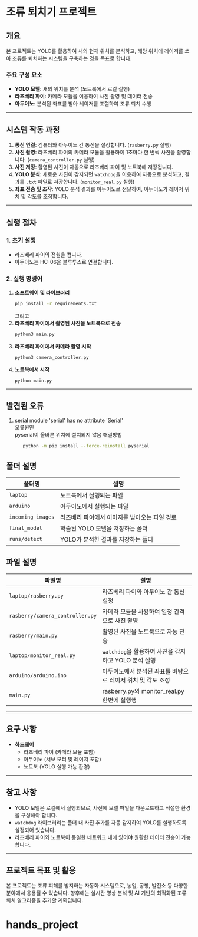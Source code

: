 # 조류 퇴치기 프로젝트

## 개요
본 프로젝트는 YOLO를 활용하여 새의 현재 위치를 분석하고, 해당 위치에 레이저를 쏘아 조류를 퇴치하는 시스템을 구축하는 것을 목표로 합니다.

### 주요 구성 요소
- **YOLO 모델**: 새의 위치를 분석 (노트북에서 로컬 실행)
- **라즈베리 파이**: 카메라 모듈을 이용하여 사진 촬영 및 데이터 전송
- **아두이노**: 분석된 좌표를 받아 레이저를 조절하여 조류 퇴치 수행

---
## 시스템 작동 과정

1. **통신 연결**: 컴퓨터와 아두이노 간 통신을 설정합니다. (`rasberry.py` 실행)
2. **사진 촬영**: 라즈베리 파이의 카메라 모듈을 활용하여 1초마다 한 번씩 사진을 촬영합니다. (`camera_controller.py` 실행)
3. **사진 저장**: 촬영된 사진이 자동으로 라즈베리 파이 및 노트북에 저장됩니다.
4. **YOLO 분석**: 새로운 사진이 감지되면 `watchdog`을 이용하여 자동으로 분석하고, 결과를 `.txt` 파일로 저장합니다. (`monitor_real.py` 실행)
5. **좌표 전송 및 조작**: YOLO 분석 결과를 아두이노로 전달하여, 아두이노가 레이저 위치 및 각도를 조정합니다.

---
## 실행 절차

### 1. 초기 설정
- 라즈베리 파이의 전원을 켭니다.
- 아두이노는 HC-06을 블루투스로 연결합니다.

### 2. 실행 명령어
1. **소프트웨어 및 라이브러리**
   ```bash
   pip install -r requirements.txt
   ```
   그리고 
2. **라즈베리 파이에서 촬영된 사진을 노트북으로 전송**
   ```bash
   python3 main.py
   ```
3. **라즈베리 파이에서 카메라 촬영 시작**
   ```bash
   python3 camera_controller.py
   ```
4. **노트북에서 시작**
   ```bash
   python main.py
   ```
---

## 발견된 오류
1. serial module 'serial' has no attribute 'Serial'
<br/>오류원인
  <br/> pyserial이 올바른 위치에 설치되지 않음
   해결방법
   ```bash
      python -m pip install --force-reinstall pyserial
   ```

## 폴더 설명

| 폴더명                  | 설명 |
|--------------------------|------------------------------------------------|
| `laptop`           | 노트북에서 실행되는 파일 |
| `arduino`  | 아두이노에서 실행되는 파일 |
| `incoming_images`               | 라즈베리 파이에서 이미지를 받아오는 파일 경로 |
| `final_model`       | 학습된 YOLO 모델을 저장하는 폴더 |
| `runs/detect`            | YOLO가 분석한 결과를 저장하는 폴더 |

## 파일 설명

| 파일명                  | 설명 |
|--------------------------|------------------------------------------------|
| `laptop/rasberry.py`           | 라즈베리 파이와 아두이노 간 통신 설정 |
| `rasberry/camera_controller.py`  | 카메라 모듈을 사용하여 일정 간격으로 사진 촬영 |
| `rasberry/main.py`               | 촬영된 사진을 노트북으로 자동 전송 |
| `laptop/monitor_real.py`       | `watchdog`을 활용하여 사진을 감지하고 YOLO 분석 실행 |
| `arduino/arduino.ino`            | 아두이노에서 분석된 좌표를 바탕으로 레이저 위치 및 각도 조정 |
| `main.py`            | rasberry.py와 monitor_real.py 한번에 실행행 |

---
## 요구 사항

- **하드웨어**
  - 라즈베리 파이 (카메라 모듈 포함)
  - 아두이노 (서보 모터 및 레이저 포함)
  - 노트북 (YOLO 실행 가능 환경)



  
---
## 참고 사항
- YOLO 모델은 로컬에서 실행되므로, 사전에 모델 파일을 다운로드하고 적절한 환경을 구성해야 합니다.
- `watchdog` 라이브러리는 폴더 내 사진 추가를 자동 감지하여 YOLO를 실행하도록 설정되어 있습니다.
- 라즈베리 파이와 노트북이 동일한 네트워크 내에 있어야 원활한 데이터 전송이 가능합니다.

---
## 프로젝트 목표 및 활용
본 프로젝트는 조류 피해를 방지하는 자동화 시스템으로, 농업, 공항, 발전소 등 다양한 분야에서 응용될 수 있습니다. 향후에는 실시간 영상 분석 및 AI 기반의 최적화된 조류 퇴치 알고리즘을 추가할 계획입니다.

# hands_project
